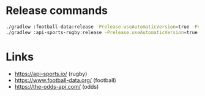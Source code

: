 # Release commands

```bash
./gradlew :football-data:release -Prelease.useAutomaticVersion=true -Prelease.releaseVersion=0.2.0
./gradlew :api-sports-rugby:release -Prelease.useAutomaticVersion=true -Prelease.releaseVersion=0.2.0
```

# Links
* https://api-sports.io/ (rugby)
* https://www.football-data.org/ (football)
* https://the-odds-api.com/ (odds)
